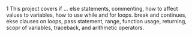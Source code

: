 1 This project covers if ... else statements, commenting, how to affect values to variables, how to use while and for loops. break and continues, ekse clauses on loops, pass statement, range, function usage, returning, scopr of variables, traceback, and arithmetic operators.
